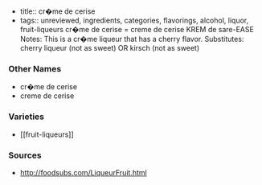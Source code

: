 - title:: cr�me de cerise
- tags:: unreviewed, ingredients, categories, flavorings, alcohol, liquor, fruit-liqueurs
cr�me de cerise = creme de cerise KREM de sare-EASE Notes: This is a cr�me liqueur that has a cherry flavor. Substitutes: cherry liqueur (not as sweet) OR kirsch (not as sweet)

### Other Names

* cr�me de cerise
* creme de cerise

### Varieties

* [[fruit-liqueurs]]

### Sources
* http://foodsubs.com/LiqueurFruit.html
